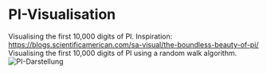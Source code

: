 # PI-Visualisation
Visualising the first 10,000 digits of PI.
Inspiration: https://blogs.scientificamerican.com/sa-visual/the-boundless-beauty-of-pi/
Visualising the first 10,000 digits of PI using a random walk algorithm.![PI-Darstellung](https://user-images.githubusercontent.com/99096237/213876225-5cbf426d-fa8c-4a4f-ab75-7406e8b4f8d2.png)
